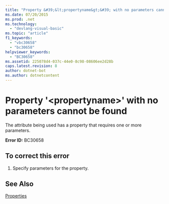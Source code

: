 ```yaml
---
title: "Property &#39;&lt;propertyname&gt;&#39; with no parameters cannot be found"
ms.date: 07/20/2015
ms.prod: .net
ms.technology: 
  - "devlang-visual-basic"
ms.topic: "article"
f1_keywords: 
  - "vbc30658"
  - "bc30658"
helpviewer_keywords: 
  - "BC30658"
ms.assetid: 225078d4-037c-44e0-8c98-08606ee2d28b
caps.latest.revision: 8
author: dotnet-bot
ms.author: dotnetcontent
---
```

# Property &#39;&lt;propertyname&gt;&#39; with no parameters cannot be found
The attribute being used has a property that requires one or more parameters.  
  
 **Error ID:** BC30658  
  
## To correct this error  
  
1.  Specify parameters for the property.  
  
## See Also  
 [Properties](../../visual-basic/language-reference/properties.md)

